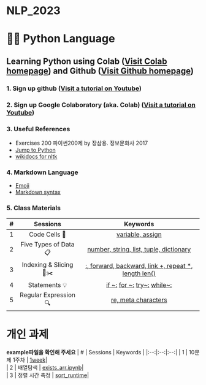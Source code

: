 # NLP_2023

# 🐹🍦 **Python Language**

## **Learning Python** using **Colab** ([Visit Colab homepage](https://colab.research.google.com/?utm_source=scs-index)) and **Github** ([Visit Github homepage](https://github.com/))

### **1. Sign up github** ([Visit a tutorial on Youtube](https://www.youtube.com/watch?v=c-NikCpec7U))
### **2. Sign up Google Colaboratory** (aka. Colab) ([Visit a tutorial on Youtube](https://www.youtube.com/watch?v=2X_EU18OeYM))

### **3. Useful References**
- Exercises 200 파이썬200제 by 장삼용. 정보문화사 2017
- [Jump to Python](https://wikidocs.net/book/1)
- [wikidocs for nltk](https://wikidocs.net/21667)

### **4. Markdown Language**
* [Emoji](https://gist.github.com/rxaviers/7360908)
* [Markdown syntax](https://www.markdownguide.org/basic-syntax/)

### **5. Class Materials**
| # | Sessions | Keywords |
|:--:|:--:|:--:|
| 1 | Code Cells 🐾 | [variable, assign](https://github.com/ms624atyale/NLP_2023/blob/main/1_CodeCells_Basic_.ipynb)|  
| 2 | Five Types of Data 📋 | [number, string, list, tuple, dictionary](with_me/1_CodeCells_Basic.ipynb)|  
| 3 | Indexing & Slicing 📌✂️ | [:, forward, backward, link +, repeat *, length len()](with_me/3_Indexing_Slicing.ipynb)|
| 4 | Statements 💡 | [if ~:](with_me/4_1_IfStatement.ipynb) [ for ~:](with_me/4_2_ForStatement.ipynb) [try~:](with_me/4_3_tryExceptElse_Statement.ipynb) [while~:](with_me/4_4_WhileStatementwContinueBreak.ipynb)|
| 5 | Regular Expression 🔍 | [re, meta characters](with_me/5_RegularExpression.ipynb)|

# 개인 과제
**example파일을 확인해 주세요**
| # | Sessions | Keywords |
|:--:|:--:|:--:|
| 1 | 10문제 1주차 | [1week](example/1week.ipynb)|  
| 2 | 배열탐색 | [exists_arr.ipynb](example/exists_arr.ipynb)|  
| 3 | 정렬 시간 측정 | [sort_runtime](example/sort_runtime.ipynb)|

